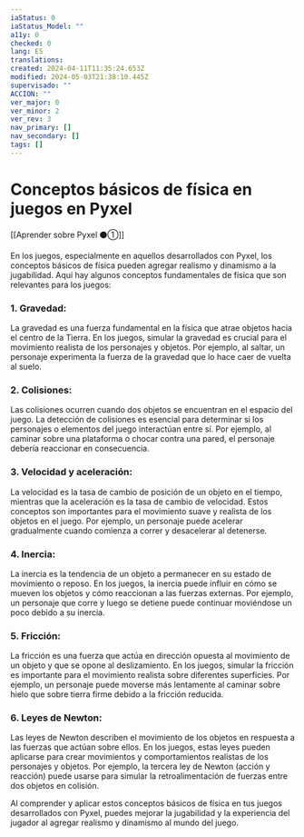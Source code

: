 ```yaml
---
iaStatus: 0
iaStatus_Model: ""
a11y: 0
checked: 0
lang: ES
translations: 
created: 2024-04-11T11:35:24.653Z
modified: 2024-05-03T21:38:10.445Z
supervisado: ""
ACCION: ""
ver_major: 0
ver_minor: 2
ver_rev: 3
nav_primary: []
nav_secondary: []
tags: []
---
```

# Conceptos básicos de física en juegos en Pyxel

[[Aprender sobre Pyxel  ⚫①]]

En los juegos, especialmente en aquellos desarrollados con Pyxel, los conceptos básicos de física pueden agregar realismo y dinamismo a la jugabilidad. Aquí hay algunos conceptos fundamentales de física que son relevantes para los juegos:

### 1. Gravedad:
La gravedad es una fuerza fundamental en la física que atrae objetos hacia el centro de la Tierra. En los juegos, simular la gravedad es crucial para el movimiento realista de los personajes y objetos. Por ejemplo, al saltar, un personaje experimenta la fuerza de la gravedad que lo hace caer de vuelta al suelo.

### 2. Colisiones:
Las colisiones ocurren cuando dos objetos se encuentran en el espacio del juego. La detección de colisiones es esencial para determinar si los personajes o elementos del juego interactúan entre sí. Por ejemplo, al caminar sobre una plataforma o chocar contra una pared, el personaje debería reaccionar en consecuencia.

### 3. Velocidad y aceleración:
La velocidad es la tasa de cambio de posición de un objeto en el tiempo, mientras que la aceleración es la tasa de cambio de velocidad. Estos conceptos son importantes para el movimiento suave y realista de los objetos en el juego. Por ejemplo, un personaje puede acelerar gradualmente cuando comienza a correr y desacelerar al detenerse.

### 4. Inercia:
La inercia es la tendencia de un objeto a permanecer en su estado de movimiento o reposo. En los juegos, la inercia puede influir en cómo se mueven los objetos y cómo reaccionan a las fuerzas externas. Por ejemplo, un personaje que corre y luego se detiene puede continuar moviéndose un poco debido a su inercia.

### 5. Fricción:
La fricción es una fuerza que actúa en dirección opuesta al movimiento de un objeto y que se opone al deslizamiento. En los juegos, simular la fricción es importante para el movimiento realista sobre diferentes superficies. Por ejemplo, un personaje puede moverse más lentamente al caminar sobre hielo que sobre tierra firme debido a la fricción reducida.

### 6. Leyes de Newton:
Las leyes de Newton describen el movimiento de los objetos en respuesta a las fuerzas que actúan sobre ellos. En los juegos, estas leyes pueden aplicarse para crear movimientos y comportamientos realistas de los personajes y objetos. Por ejemplo, la tercera ley de Newton (acción y reacción) puede usarse para simular la retroalimentación de fuerzas entre dos objetos en colisión.

Al comprender y aplicar estos conceptos básicos de física en tus juegos desarrollados con Pyxel, puedes mejorar la jugabilidad y la experiencia del jugador al agregar realismo y dinamismo al mundo del juego.